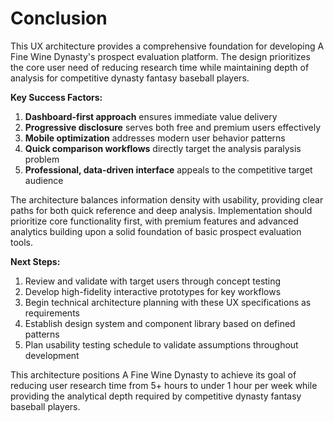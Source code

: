# Conclusion

This UX architecture provides a comprehensive foundation for developing A Fine Wine Dynasty's prospect evaluation platform. The design prioritizes the core user need of reducing research time while maintaining depth of analysis for competitive dynasty fantasy baseball players.

**Key Success Factors:**
1. **Dashboard-first approach** ensures immediate value delivery
2. **Progressive disclosure** serves both free and premium users effectively
3. **Mobile optimization** addresses modern user behavior patterns
4. **Quick comparison workflows** directly target the analysis paralysis problem
5. **Professional, data-driven interface** appeals to the competitive target audience

The architecture balances information density with usability, providing clear paths for both quick reference and deep analysis. Implementation should prioritize core functionality first, with premium features and advanced analytics building upon a solid foundation of basic prospect evaluation tools.

**Next Steps:**
1. Review and validate with target users through concept testing
2. Develop high-fidelity interactive prototypes for key workflows
3. Begin technical architecture planning with these UX specifications as requirements
4. Establish design system and component library based on defined patterns
5. Plan usability testing schedule to validate assumptions throughout development

This architecture positions A Fine Wine Dynasty to achieve its goal of reducing user research time from 5+ hours to under 1 hour per week while providing the analytical depth required by competitive dynasty fantasy baseball players.
